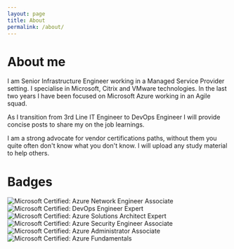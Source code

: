 ```yaml
---
layout: page
title: About
permalink: /about/
---
```


# About me

I am Senior Infrastructure Engineer working in a Managed Service Provider setting. 
I specialise in Microsoft, Citrix and VMware technologies.
In the last two years I have been focused on Microsoft Azure working in an Agile squad.

As I transition from 3rd Line IT Engineer to DevOps Engineer I will provide concise posts to share my on the job learnings. 

I am a strong advocate for vendor certifications paths, without them you quite often don't know what you don't know. I will upload any study material to help others.

# Badges
![Microsoft Certified: Azure Network Engineer Associate](/badges/microsoft-certified-azure-network-engineer-associate114x114.png)
![Microsoft Certified: DevOps Engineer Expert](/badges/microsoft-certified-devops-engineer-expert114x114.png)
![Microsoft Certified: Azure Solutions Architect Expert](/badges/microsoft-certified-azure-solutions-architect-expert114x114.png)
![Microsoft Certified: Azure Security Engineer Associate](/badges/microsoft-certified-azure-security-engineer-associate114x114.png)
![Microsoft Certified: Azure Administrator Associate](/badges/microsoft-certified-azure-administrator-associate114x114.png)
![Microsoft Certified: Azure Fundamentals](/badges/microsoft-certified-azure-fundamentals114x114.png)
